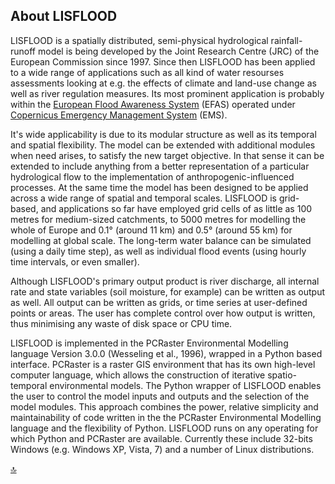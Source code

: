 ## About LISFLOOD

LISFLOOD is a spatially distributed, semi-physical hydrological rainfall-runoff model is being developed by the Joint Research Centre (JRC) of the European Commission since 1997. Since then LISFLOOD has been applied to a wide range of applications such as all kind of water resourses assessments looking at e.g. the effects of climate and land-use change as well as river regulation measures. Its most prominent application is probably within the [European Flood Awareness System](https://www.efas.eu/) (EFAS) operated under [Copernicus Emergency Management System](http://emergency.copernicus.eu/) (EMS).

It's wide applicability is due to its modular structure as well as its temporal and spatial flexibility. The model can be extended with additional modules when need arises, to satisfy the new target objective. In that sense it can be extended to include anything from a better representation of a particular hydrological flow to the implementation of anthropogenic-influenced processes. At the same time the model has been designed to be applied across a wide range of spatial and temporal scales. LISFLOOD is grid-based, and applications so far have employed grid cells of as little as 100 metres for medium-sized catchments, to 5000 metres for modelling the whole of Europe and 0.1° (around 11 km) and 0.5° (around 55 km) for modelling at global scale. The long-term water balance can be simulated (using a daily time step), as well as individual flood events (using hourly time intervals, or even smaller). 

Although LISFLOOD's primary output product is river discharge, all internal rate and state variables (soil moisture, for example) can be written as output as well. All output can be written as grids, or time series at user-defined points or areas. The user has complete control over how output is written, thus minimising any waste of disk space or CPU time.

LISFLOOD is implemented in the PCRaster Environmental Modelling language Version 3.0.0 (Wesseling et al., 1996), wrapped in a Python based interface. PCRaster is a raster GIS environment that has its own high-level computer language, which allows the construction of iterative spatio-temporal environmental models. The Python wrapper of LISFLOOD enables the user to control the model inputs and outputs and the selection of the model modules. This approach combines the power, relative simplicity and maintainability of code written in the the PCRaster Environmental Modelling language and the flexibility of Python. LISFLOOD runs on any operating for which Python and PCRaster are available. Currently these include 32-bits Windows (e.g. Windows XP, Vista, 7) and a number of Linux distributions.


[🔝](#top)
